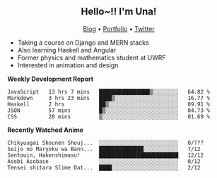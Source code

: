 <h2 align="center">
  Hello~!! I'm Una!
</h2>

<p align="center">
  <a href="https://anarchy.website/">Blog</a> &bull;
  <a href="https://una-ada.github.io/">Portfolio</a> &bull;
  <a href="https://twitter.com/unaxiii">Twitter</a>
</p>

- Taking a course on Django and MERN stacks
- Also learning Haskell and Angular
- Former physics and mathematics student at UWRF
- Interested in animation and design

**Weekly Development Report**

<!--START_SECTION:waka-->
```text
JavaScript   13 hrs 7 mins   ████████████████▒░░░░░░░░   64.82 % 
Markdown     3 hrs 23 mins   ████▒░░░░░░░░░░░░░░░░░░░░   16.77 % 
Haskell      2 hrs           ██▒░░░░░░░░░░░░░░░░░░░░░░   09.91 % 
JSON         57 mins         █▒░░░░░░░░░░░░░░░░░░░░░░░   04.73 % 
CSS          20 mins         ▒░░░░░░░░░░░░░░░░░░░░░░░░   01.69 % 
```
<!--END_SECTION:waka-->

**Recently Watched Anime**

<!-- RECENT-ANIME:START -->

    Chikyuugai Shounen Shouj...  ░░░░░░░░░░░░░░░░░░░░░░░░░   0/???
    Seijo no Maryoku wa Bann...  ██████████████░░░░░░░░░░░   7/12
    Sentouin, Hakenshimasu!      █████████████████████████   12/12
    Asobi Asobase                ░░░░░░░░░░░░░░░░░░░░░░░░░   0/12
    Tensei shitara Slime Dat...  ████░░░░░░░░░░░░░░░░░░░░░   2/12
<!-- RECENT-ANIME:END -->
